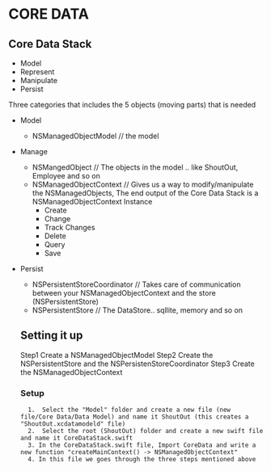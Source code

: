 #  CORE DATA

## Core Data Stack
* Model
* Represent
* Manipulate
* Persist


Three categories that includes the 5 objects (moving parts) that is needed

* Model
    * NSManagedObjectModel  // the model
* Manage
    * NSMangedObject  // The objects in the model .. like ShoutOut, Employee and so on
    * NSManagedObjectContext // Gives us a way to modify/manipulate the NSManagedObjects, The end output of the Core Data Stack is a NSManagedObjectContext Instance
        * Create
        * Change
        * Track Changes
        * Delete
        * Query
        * Save
* Persist
    * NSPersistentStoreCoordinator // Takes care of communication between your NSManagedObjectContext and the store (NSPersistentStore)
    * NSPersistentStore // The DataStore.. sqllite, memory and so on 
    
    ## Setting it up
    Step1   Create a NSManagedObjectModel
    Step2   Create the NSPersistentStore and the NSPersistenStoreCoordinator
    Step3   Create the NSManagedObjectContext
    
    
    ### Setup
        1.  Select the "Model" folder and create a new file (new file/Core Data/Data Model) and name it ShoutOut (this creates a "ShoutOut.xcdatamodeld" file)
        2.  Select the root (ShoutOut) folder and create a new swift file and name it CoreDataStack.swift
        3. In the CoreDataStack.swift file, Import CoreData and write a new function "createMainContext() -> NSManagedObjectContext"
        4. In this file we goes through the three steps mentioned above
        
        


